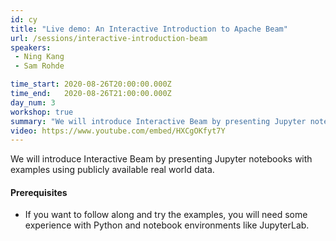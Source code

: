 ```yaml
---
id: cy
title: "Live demo: An Interactive Introduction to Apache Beam"
url: /sessions/interactive-introduction-beam
speakers:
 - Ning Kang
 - Sam Rohde

time_start: 2020-08-26T20:00:00.000Z
time_end:   2020-08-26T21:00:00.000Z
day_num: 3
workshop: true
summary: "We will introduce Interactive Beam by presenting Jupyter notebooks with examples using publicly available real world data."
video: https://www.youtube.com/embed/HXCgOKfyt7Y
---
```


We will introduce Interactive Beam by presenting Jupyter notebooks with examples using publicly available real world data.

#### Prerequisites
 * If you want to follow along and try the examples, you will need some experience with Python and notebook environments like JupyterLab.

